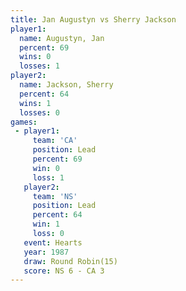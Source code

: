 ```yaml
---
title: Jan Augustyn vs Sherry Jackson
player1:               
  name: Augustyn, Jan  
  percent: 69          
  wins: 0              
  losses: 1            
player2:               
  name: Jackson, Sherry
  percent: 64          
  wins: 1              
  losses: 0            
games:
 - player1:        
     team: 'CA'    
     position: Lead
     percent: 69   
     win: 0        
     loss: 1       
   player2:        
     team: 'NS'    
     position: Lead
     percent: 64   
     win: 1        
     loss: 0       
   event: Hearts        
   year: 1987           
   draw: Round Robin(15)
   score: NS 6 - CA 3   
---
```

